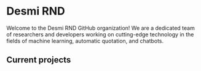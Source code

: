 # Desmi RND
Welcome to the Desmi RND GitHub organization! We are a dedicated team of researchers and developers working on cutting-edge technology in the fields of machine learning, automatic quotation, and chatbots.

## Current projects
